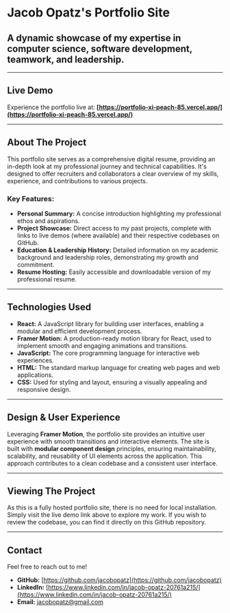 # Jacob Opatz's Portfolio Site

## A dynamic showcase of my expertise in computer science, software development, teamwork, and leadership.

---

## Live Demo

Experience the portfolio live at: **[https://portfolio-xi-peach-85.vercel.app/](https://portfolio-xi-peach-85.vercel.app/)** 

---

## About The Project

This portfolio site serves as a comprehensive digital resume, providing an in-depth look at my professional journey and technical capabilities. It's designed to offer recruiters and collaborators a clear overview of my skills, experience, and contributions to various projects.

### Key Features:
* **Personal Summary:** A concise introduction highlighting my professional ethos and aspirations.
* **Project Showcase:** Direct access to my past projects, complete with links to live demos (where available) and their respective codebases on GitHub.
* **Education & Leadership History:** Detailed information on my academic background and leadership roles, demonstrating my growth and commitment.
* **Resume Hosting:** Easily accessible and downloadable version of my professional resume.

---

## Technologies Used

* **React:** A JavaScript library for building user interfaces, enabling a modular and efficient development process.
* **Framer Motion:** A production-ready motion library for React, used to implement smooth and engaging animations and transitions.
* **JavaScript:** The core programming language for interactive web experiences.
* **HTML:** The standard markup language for creating web pages and web applications.
* **CSS:** Used for styling and layout, ensuring a visually appealing and responsive design.

---

## Design & User Experience

Leveraging **Framer Motion**, the portfolio site provides an intuitive user experience with smooth transitions and interactive elements. The site is built with **modular component design** principles, ensuring maintainability, scalability, and reusability of UI elements across the application. This approach contributes to a clean codebase and a consistent user interface.

---

## Viewing The Project

As this is a fully hosted portfolio site, there is no need for local installation. Simply visit the live demo link above to explore my work. If you wish to review the codebase, you can find it directly on this GitHub repository.

---

## Contact

Feel free to reach out to me!

* **GitHub:** [https://github.com/jacobopatz](https://github.com/jacobopatz)
* **LinkedIn:** [https://www.linkedin.com/in/jacob-opatz-20761a215/](https://www.linkedin.com/in/jacob-opatz-20761a215/) 
* **Email:** [jacobopatz@gmail.com](mailto:jacobopatz@gmail.com) 

